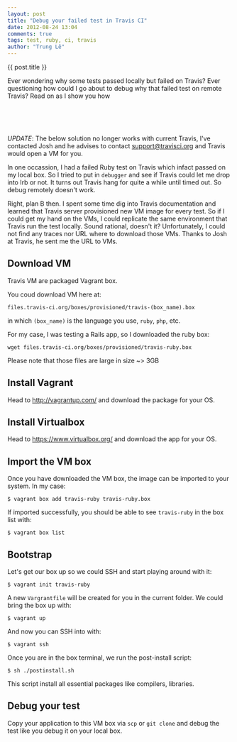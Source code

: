 ```yaml
---
layout: post
title: "Debug your failed test in Travis CI"
date: 2012-08-24 13:04
comments: true
tags: test, ruby, ci, travis
author: "Trung Lê"
---
```


{{ post.title }}

Ever wondering why some tests passed locally but failed on Travis?
Ever questioning how could I go about to debug why that failed test on remote Travis?
Read on as I show you how

<br/>
<br/>
<br/>
<!--more-->


_UPDATE_: The below solution no longer works with current Travis, I've contacted Josh and he advises
to contact support@travisci.org and Travis would open a VM for you.

In one occassion, I had a failed Ruby test on Travis which infact passed on my local box. So I tried
to put in `debugger` and see if Travis could let me drop into Irb or not. It turns out Travis hang
for quite a while until timed out. So debug remotely doesn't work.

Right, plan B then. I spent some time dig into Travis documentation and learned that Travis server
provisioned new VM image for every test. So if I could get my hand on the VMs, I could replicate the
same environment that Travis run the test locally. Sound rational, doesn't it? Unfortunately, I could
not find any traces nor URL where to download those VMs. Thanks to Josh at Travis, he sent me the URL
to VMs.


## Download VM

Travis VM are packaged Vagrant box.

You coud download VM here at:

```
files.travis-ci.org/boxes/provisioned/travis-(box_name).box
```

in which `(box_name)` is the language you use, `ruby`, `php`, etc.

For my case, I was testing a Rails app, so I downloaded the ruby box:

```
wget files.travis-ci.org/boxes/provisioned/travis-ruby.box
```

Please note that those files are large in size ~> 3GB


## Install Vagrant

Head to http://vagrantup.com/ and download the package for your OS.

## Install Virtualbox

Head to https://www.virtualbox.org/ and download the app for your OS.

## Import the VM box

Once you have downloaded the VM box, the image can be imported to your system. In my case:

```
$ vagrant box add travis-ruby travis-ruby.box
```

If imported successfully, you should be able to see `travis-ruby` in the box list with:

```
$ vagrant box list
```

## Bootstrap

Let's get our box up so we could SSH and start playing around with it:

```
$ vagrant init travis-ruby
```

A new `Vargrantfile` will be created for you in the current folder.
We could bring the box up with:

```
$ vagrant up
```

And now you can SSH into with:

```
$ vagrant ssh
```

Once you are in the box terminal, we run the post-install script:

```
$ sh ./postinstall.sh
```

This script install all essential packages like compilers, libraries.

## Debug your test

Copy your application to this VM box via `scp` or `git clone` and debug the test like you debug it on your local box.

